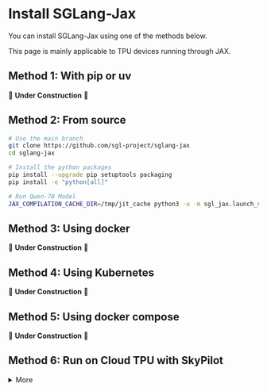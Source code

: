# Install SGLang-Jax

You can install SGLang-Jax using one of the methods below.

This page is mainly applicable to TPU devices running through JAX.

## Method 1: With pip or uv

🚧 **Under Construction** 🚧

## Method 2: From source

```bash
# Use the main branch
git clone https://github.com/sgl-project/sglang-jax
cd sglang-jax

# Install the python packages
pip install --upgrade pip setuptools packaging
pip install -e "python[all]"

# Run Qwen-7B Model
JAX_COMPILATION_CACHE_DIR=/tmp/jit_cache python3 -u -m sgl_jax.launch_server --model-path Qwen/Qwen-7B-Chat --trust-remote-code  --dist-init-addr=0.0.0.0:10011 --nnodes=1  --tp-size=4 --device=tpu --random-seed=3 --node-rank=0 --mem-fraction-static=0.8 --max-prefill-tokens=8192 --download-dir=/tmp --dtype=bfloat16  --skip-server-warmup --host 0.0.0.0 --port 30000
```

## Method 3: Using docker

🚧 **Under Construction** 🚧

## Method 4: Using Kubernetes

🚧 **Under Construction** 🚧

## Method 5: Using docker compose

🚧 **Under Construction** 🚧

## Method 6: Run on Cloud TPU with SkyPilot

<details>
<summary>More</summary>

To deploy on Google’s Cloud TPU, you can use [SkyPilot](https://github.com/skypilot-org/skypilot).

1. Install SkyPilot and set up cloud access: see [SkyPilot's documentation](https://skypilot.readthedocs.io/en/latest/getting-started/installation.html) and [Cloud TPU — SkyPilot documentation](https://docs.skypilot.co/en/latest/reference/tpu.html)
2. Deploy on your own infra with a single command and get the HTTP API endpoint:
<details>
<summary>SkyPilot YAML: <code>sglang-jax.yaml</code></summary>

```yaml
# sglang-jax.yaml
resources:
   accelerators: tpu-v6e-4
   accelerator_args:
      tpu_vm: True
      runtime_version: v2-alpha-tpuv6e
file_mounts:
  ~/.ssh/id_rsa: ~/.ssh/id_rsa
setup: |
  chmod 600 ~/.ssh/id_rsa
  rm ~/.ssh/config
  GIT_SSH_COMMAND="ssh -o UserKnownHostsFile=/dev/null -o StrictHostKeyChecking=no" git clone https://github.com/sgl-project/sglang-jax
run: |
  cd sglang-jax
  pip install -e "python[all]"
  JAX_COMPILATION_CACHE_DIR=/tmp/jit_cache python3 -u -m sgl_jax.launch_server --model-path Qwen/Qwen-7B-Chat --trust-remote-code  --dist-init-addr=0.0.0.0:10011 --nnodes=1  --tp-size=4 --device=tpu --random-seed=3 --node-rank=0 --mem-fraction-static=0.8 --max-prefill-tokens=8192 --download-dir=/tmp --dtype=bfloat16  --skip-server-warmup --attention-backend=fa --host 0.0.0.0 --port 30000
```

</details>

```bash
sky launch -c sglang-jax sglang.yaml --infra=gcp

# Get the HTTP API endpoint
sky status --endpoint 30000 sglang-jax
```
- For debugging and testing purposes, you can use spot instances to reduce costs by adding the `--use-spot` flag to your SkyPilot commands:
  ```bash
  sky launch -c sglang-jax sglang.yaml --infra=gcp --use-spot
  ```

</details>
